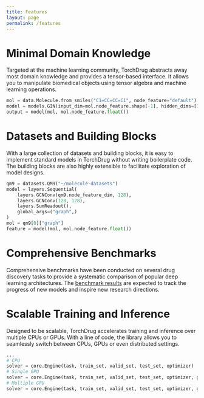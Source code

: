 ```yaml
---
title: Features
layout: page
permalink: /features
---
```


# Minimal Domain Knowledge

Targeted at the machine learning community, TorchDrug abstracts away most domain
knowledge and provides a tensor-based interface. It allows you to manipulate
biomedical objects using tensor algebra and machine learning operations.

```python
mol = data.Molecule.from_smiles("C1=CC=CC=C1", node_feature="default")
model = models.GIN(input_dim=mol.node_feature.shape[-1], hidden_dims=[128, 128])
output = model(mol, mol.node_feature.float())
```

# Datasets and Building Blocks

With a large collection of datasets and building blocks, it is easy to implement standard
models in TorchDrug without writing boilerplate code. The building blocks are also
highly extensible to facilitate exploration of model designs.

```python
qm9 = datasets.QM9("~/molecule-datasets")
model = layers.Sequential(
	layers.GCNConv(qm9.node_feature_dim, 128),
	layers.GCNConv(128, 128),
	layers.SumReadout(),
	global_args=("graph",)
)
mol = qm9[0]["graph"]
feature = model(mol, mol.node_feature.float())
```

# Comprehensive Benchmarks

Comprehensive benchmarks have been conducted on several drug discovery tasks to provide a
systematic comparison of popular deep learning architectures. The [benchmark results] are 
expected to track the progress of new models and inspire new research directions.

[benchmark results]: http://localhost:4000/docs/benchmark

# Scalable Training and Inference

Designed to be scalable, TorchDrug accelerates training and inference over multiple CPUs
or GPUs. With a line of code, the library allows you to seamlessly switch between CPUs, GPUs
or even distributed settings.

```python
...
# CPU
solver = core.Engine(task, train_set, valid_set, test_set, optimizer)
# Single GPU
solver = core.Engine(task, train_set, valid_set, test_set, optimizer, gpus=[0])
# Multiple GPU
solver = core.Engine(task, train_set, valid_set, test_set, optimizer, gpus=[0, 1, 2, 3])
```